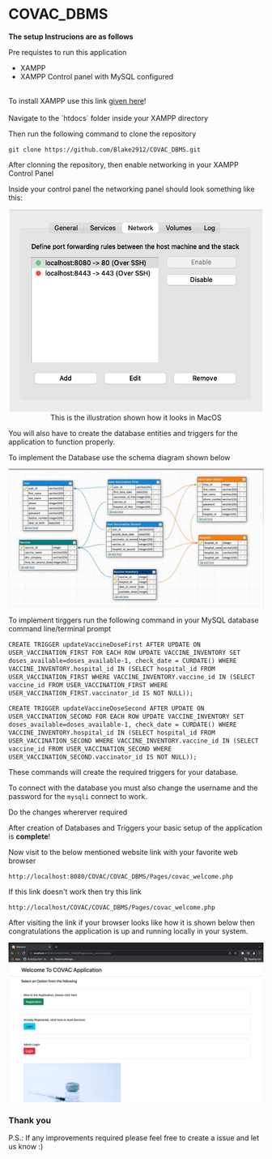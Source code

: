 # COVAC_DBMS

<strong>The setup Instrucions are as follows</strong>

Pre requistes to run this application
 - XAMPP
 - XAMPP Control panel with MySQL configured

<br>
 To install XAMPP use this link <a href="https://www.apachefriends.org/download.html">given here</a>!
<br>
<br>
Navigate to the `htdocs` folder inside your XAMPP directory

Then run the following command to clone the repository

```
git clone https://github.com/Blake2912/COVAC_DBMS.git
```

After clonning the repository, then enable networking in your XAMPP Control Panel

Inside your control panel the networking panel should look something like this:

<center><img src="Pages/assets/network_demo_img.png" height=400px width=500px></center>

<center>This is the illustration shown how it looks in MacOS</center>

You will also have to create the database entities and triggers for the application to function properly.

To implement the Database use the schema diagram shown below

<img src="Pages/assets/schema_diagram.jpg">

To implement tirggers run the following command in your MySQL database command line/terminal prompt

```
CREATE TRIGGER updateVaccineDoseFirst AFTER UPDATE ON USER_VACCINATION_FIRST FOR EACH ROW UPDATE VACCINE_INVENTORY SET doses_available=doses_available-1, check_date = CURDATE() WHERE VACCINE_INVENTORY.hospital_id IN (SELECT hospital_id FROM USER_VACCINATION_FIRST WHERE VACCINE_INVENTORY.vaccine_id IN (SELECT vaccine_id FROM USER_VACCINATION_FIRST WHERE USER_VACCINATION_FIRST.vaccinator_id IS NOT NULL));
```

```
CREATE TRIGGER updateVaccineDoseSecond AFTER UPDATE ON USER_VACCINATION_SECOND FOR EACH ROW UPDATE VACCINE_INVENTORY SET doses_available=doses_available-1, check_date = CURDATE() WHERE VACCINE_INVENTORY.hospital_id IN (SELECT hospital_id FROM USER_VACCINATION_SECOND WHERE VACCINE_INVENTORY.vaccine_id IN (SELECT vaccine_id FROM USER_VACCINATION_SECOND WHERE USER_VACCINATION_SECOND.vaccinator_id IS NOT NULL));
```

These commands will create the required triggers for your database.

To connect with the database you must also change the username and the password for the `mysqli` connect to work. 

Do the changes whererver required

After creation of Databases and Triggers your basic setup of the application is <strong>complete</strong>!

Now visit to the below mentioned website link with your favorite web browser

```
http://localhost:8080/COVAC/COVAC_DBMS/Pages/covac_welcome.php
```

If this link doesn't work then try this link

```
http://localhost/COVAC/COVAC_DBMS/Pages/covac_welcome.php
```

After visiting the link if your browser looks like how it is shown below then congratulations the application is up and running locally in your system.

<img src="Pages/assets/welcome_page.png">

<br>
<h3>Thank you</h3>

P.S.: If any improvements required please feel free to create a issue and let us know :)